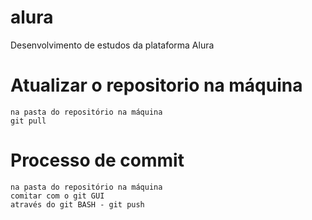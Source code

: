 # alura
Desenvolvimento de estudos da plataforma Alura

# Atualizar o repositorio na máquina
	na pasta do repositório na máquina
	git pull

# Processo de commit
	na pasta do repositório na máquina
	comitar com o git GUI
	através do git BASH - git push